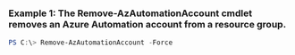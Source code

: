 ### Example 1: The Remove-AzAutomationAccount cmdlet removes an Azure Automation account from a resource group.
```powershell
PS C:\> Remove-AzAutomationAccount -Force 
```

